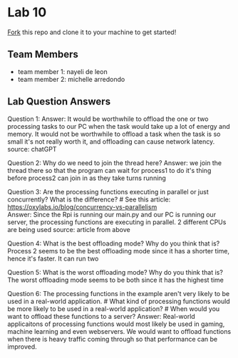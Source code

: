 # Lab 10
[Fork](https://docs.github.com/en/get-started/quickstart/fork-a-repo) this repo and clone it to your machine to get started!

## Team Members
- team member 1: nayeli de leon
- team member 2: michelle arredondo

## Lab Question Answers

Question 1: 
	Answer: It would be worthwhile to offload the one or two processing tasks to our PC when the task would take up a lot of energy and memory. It would not be worthwhile to offload a task when the task is so small it's not really worth it, and offloading can cause network latency.
source: chatGPT

Question 2: Why do we need to join the thread here?
	Answer: we join the thread there so that the program can wait for 
	process1 to do it's thing before process2 can join in as they take turns running

Question 3: Are the processing functions executing in parallel or just concurrently? What is the difference?
        #   See this article: https://oxylabs.io/blog/concurrency-vs-parallelism	
	Answer: Since the Rpi is running our main.py and our PC is running our server,
	the processing functions are executing in parallel. 2 different CPUs are being used
	source: article from above 

Question 4: What is the best offloading mode? Why do you think that is?
	Process 2 seems to be the best offloading mode since it has a shorter time, hence it's faster. It 
	can run two 

Question 5: What is the worst offloading mode? Why do you think that is?
	The worst offloading mode seems to be both since it has the highest time 

Question 6: The processing functions in the example aren't very likely to be used in a real-world application. 
    #   What kind of processing functions would be more likely to be used in a real-world application?
    #   When would you want to offload these functions to a server?
    Answer: Real-world applicaitons of processing functions would most likely be used in gaming, machine learning and even webservers.
    We would want to offload functions when there is heavy traffic coming through so that performance can be improved.


